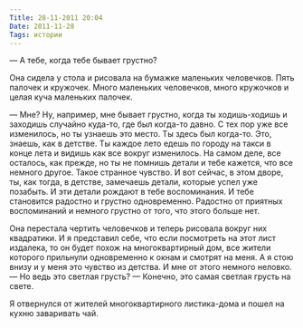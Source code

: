 ```yaml
---
Title: 28-11-2011 20:04
Date: 2011-11-28
Tags: истории
---
```


— А тебе, когда тебе бывает грустно?

Она сидела у стола и рисовала на бумажке маленьких человечков. Пять палочек и кружочек. Много маленьких человечков, много кружочков и целая куча маленьких палочек. 

— Мне? Ну, например, мне бывает грустно, когда ты ходишь-ходишь и заходишь случайно куда-то, где был когда-то давно. С тех пор уже все изменилось, но ты узнаешь это место. Ты здесь был когда-то. Это, знаешь, как в детстве. Ты каждое лето едешь по городу на такси в конце лета и видишь как все вокруг изменилось. На самом деле, все осталось, как прежде, но ты не помнишь детали и тебе кажется, что все немного другое. Такое странное чувство. И вот сейчас, в этом дворе, ты, как тогда, в детстве, замечаешь детали, которые успел уже позабыть. И эти детали рождают в тебе воспоминания. И тебе становится радостно и грустно одновременно. Радостно от приятных воспоминаний и немного грустно от того, что этого больше нет.

Она перестала чертить человечков и теперь рисовала вокруг них квадратики. И я представил себе, что если посмотреть на этот лист издалека, то он будет похож на многоквартирный дом, все жители которого прильнули одновременно к окнам и смотрят на меня. А я стою внизу и у меня это чувство из детства. И мне от этого немного неловко.
— Но ведь это светлая грусть?
— Конечно, это самая светлая грусть на свете.

Я отвернулся от жителей многоквартирного листика-дома и пошел на кухню заваривать чай. 